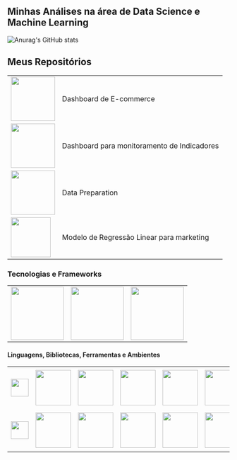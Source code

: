 ## Minhas Análises na área de Data Science e Machine Learning

![Anurag's GitHub stats](https://github-readme-stats.vercel.app/api?username=michelmartinss&theme=defaultk&show_icons=true)

## Meus Repositórios

<table>
  <tr>
    <td>
      <a href="https://github.com/michelmartinss/Dashboard_E-commerce_PowerBI">
        <img src="https://github.com/michelmartinss/dashboard-e-commerce-power-bi/assets/31022049/33194125-c08a-4626-bd0d-bb1fd5d6dd36" width="100">
      </a>
    </td>
    <td>
      Dashboard de E-commerce
    </td>
  </tr>
  <tr>
    <td>
      <a href="https://github.com/michelmartinss/Dashborad_Indicadores_PowerBI">
        <img src="https://github.com/michelmartinss/Dashborad_Indicadores_PowerBI/assets/31022049/14a418e7-3466-4e8e-a682-05b23cd164b5" width="100">
      </a>
    </td>
    <td>
      Dashboard para monitoramento de Indicadores
  </tr>
  <tr>
    <td>
      <a href="https://github.com/michelmartinss/Data_PreparationData_Preparation">
        <img src="https://github.com/michelmartinss/michelmartinss/assets/31022049/11b5ab02-d1df-41a8-aa86-19ddb1a764e4" width="100">
       </a>
    </td>
    <td>
      Data Preparation
  </tr>
  <tr>
    <td>
      <a href="https://github.com/michelmartinss/Regressao_Linear_Marketing">
        <img src="https://github.com/michelmartinss/Regressao_Linear_Marketing/assets/31022049/1b2a1e41-3e6f-48bd-a232-6bd8c13500ed" width="90">
       </a>
    </td>
    <td>
      Modelo de Regressão Linear para marketing
  </tr>

  
</table>



### Tecnologias e Frameworks 

<table style="border-collapse: collapse; border: none;">
  <tr>
    <td style="text-align: center;"><img src="https://github.com/michelmartinss/michelmartinss/assets/31022049/d71cd45d-63d0-49fb-9ea6-af1d025e1228" width="120"></td>
    <td style="text-align: center;"><img src="https://github.com/michelmartinss/michelmartinss/assets/31022049/212552ef-940a-47f8-a14e-c993277505ef" width="120"></td>
    <td style="text-align: center;"><img src="https://github.com/michelmartinss/michelmartinss/assets/31022049/d5ecfb15-b035-4c27-b2d7-7a678bd02a5e" width="120"></td>
  </tr>
</table>

#### Linguagens, Bibliotecas, Ferramentas e Ambientes
<table style="border-collapse: collapse; border: none;">
  <tr>
    <td style="text-align: center;"><img src="https://github.com/michelmartinss/Regressao_Linear_Marketing/assets/31022049/95dc35b8-f655-4c0e-892b-b3713a1e2421" width="40"></td>
    <td style="border:none;"><img src="https://github.com/michelmartinss/Regressao_Linear_Marketing/assets/31022049/64ad5af2-4a51-4587-b385-c3e5df20e4e4" width="80"></td>
    <td style="border:none;"><img src="https://github.com/michelmartinss/Regressao_Linear_Marketing/assets/31022049/1818bf1d-2f92-467b-afae-6af653625578" width="80"></td>
     <td style="border:none;"><img src="https://github.com/michelmartinss/michelmartinss/assets/31022049/46185c0c-fec9-47f8-899e-af122a2ce32e" width="80"></td>
    <td style="border:none;"><img src="https://github.com/michelmartinss/Regressao_Linear_Marketing/assets/31022049/245c6aa4-52a4-452e-b29b-ef1d73b50524" width="80"></td>
    <td style="border:none;"><img src="https://github.com/michelmartinss/Regressao_Linear_Marketing/assets/31022049/f35d0fa5-f95d-4d45-a4b7-e4b699fb328e" width="80"></td>
    <td style="border:none;"><img src="https://github.com/michelmartinss/Regressao_Linear_Marketing/assets/31022049/4fd8096c-5f0a-4c63-a598-f785b19e6e5e" width="80"></td>
    <td style="border:none;"><img src="https://github.com/michelmartinss/michelmartinss/assets/31022049/be07569d-08a8-44d3-9962-1ffb48cd08d4" width=90"></td>
    <td style="border:none;"><img src="https://github.com/michelmartinss/Regressao_Linear_Marketing/assets/31022049/e5b9f41b-49d1-487d-abea-4a8936ca487e" width="40"></td>
  </tr>
  <tr style="text-align: center;">
    <td style="border:none;"><img src="https://github.com/michelmartinss/Regressao_Linear_Marketing/assets/31022049/37619a9d-a66a-4c49-a4c4-3f3a0571e3c4" width="40"></td>
    <td style="border:none;"><img src="https://github.com/michelmartinss/michelmartinss/assets/31022049/6e1b2374-6f67-41f8-be11-7c96c0fe667f" width="80"></td>
    <td style="border:none;"><img src="https://github.com/michelmartinss/michelmartinss/assets/31022049/90436afa-6a0a-44c9-a79a-c92db876daa0" width="80"></td>
    <td style="border:none;"><img src="https://github.com/michelmartinss/michelmartinss/assets/31022049/95b4f29b-3dfd-4fd5-82b0-5284c2b9930a" width="80"></td>
    <td style="border:none;"><img src="https://github.com/michelmartinss/michelmartinss/assets/31022049/875763e0-7080-433b-8411-03c7c10b74a5" width="80"></td>
    <td style="border:none;"><img src="https://github.com/michelmartinss/michelmartinss/assets/31022049/da2d056d-86c8-4015-9775-d34e06f3bfb4" width="80"></td>
    <td style="border:none;"><img src="https://github.com/michelmartinss/michelmartinss/assets/31022049/ee10c5f5-f43a-47f7-a18e-6ea3d4db8b5d" width="80"></td>
    <td style="border:none;"><img src="https://github.com/michelmartinss/michelmartinss/assets/31022049/3aa8fddd-5a35-4c15-8ee9-8551769a1fd7" width="90"></td>
    <td style="border:none;"><img src="https://github.com/michelmartinss/michelmartinss/assets/31022049/ad6850a1-382d-4079-be7b-98ed8f685b49" width="40"></td>
  </tr>
</table><br>








